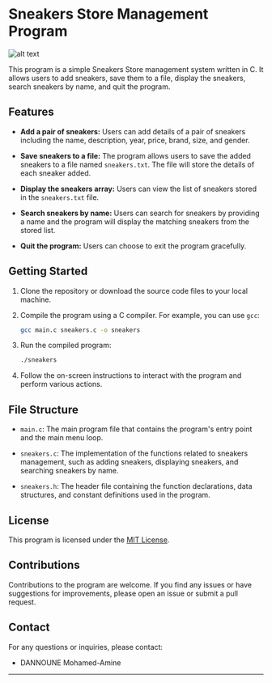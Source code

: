 # Sneakers Store Management Program

![alt text](https://static.nike.com/a/images/w_1920,c_limit/77e79006-1593-4174-8aa5-bdce318eb28b/air-jordan-1-2022-lost-and-found-chicago-the-inspiration-behind-the-design.jpg)

This program is a simple Sneakers Store management system written in C. It allows users to add sneakers, save them to a file, display the sneakers, search sneakers by name, and quit the program.

## Features

- **Add a pair of sneakers:** Users can add details of a pair of sneakers including the name, description, year, price, brand, size, and gender.

- **Save sneakers to a file:** The program allows users to save the added sneakers to a file named `sneakers.txt`. The file will store the details of each sneaker added.

- **Display the sneakers array:** Users can view the list of sneakers stored in the `sneakers.txt` file.

- **Search sneakers by name:** Users can search for sneakers by providing a name and the program will display the matching sneakers from the stored list.

- **Quit the program:** Users can choose to exit the program gracefully.

## Getting Started

1. Clone the repository or download the source code files to your local machine.

2. Compile the program using a C compiler. For example, you can use `gcc`:

    ```bash
    gcc main.c sneakers.c -o sneakers
    ```

3. Run the compiled program:

    ```bash
    ./sneakers
    ```

4. Follow the on-screen instructions to interact with the program and perform various actions.

## File Structure

- `main.c`: The main program file that contains the program's entry point and the main menu loop.

- `sneakers.c`: The implementation of the functions related to sneakers management, such as adding sneakers, displaying sneakers, and searching sneakers by name.

- `sneakers.h`: The header file containing the function declarations, data structures, and constant definitions used in the program.

## License

This program is licensed under the [MIT License](LICENSE).

## Contributions

Contributions to the program are welcome. If you find any issues or have suggestions for improvements, please open an issue or submit a pull request.

## Contact

For any questions or inquiries, please contact:

- DANNOUNE Mohamed-Amine

---
